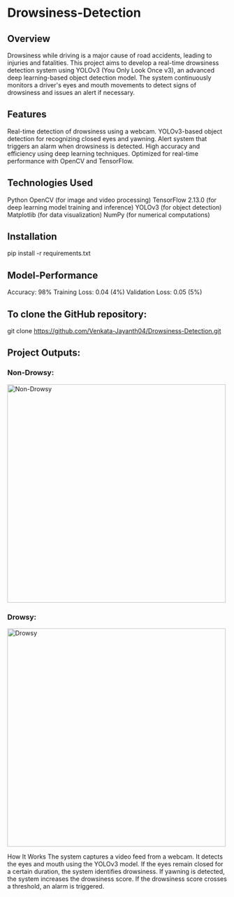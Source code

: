 # Drowsiness-Detection

## Overview
Drowsiness while driving is a major cause of road accidents, leading to injuries and fatalities. This project aims to develop a real-time drowsiness detection system using YOLOv3 (You Only Look Once v3), an advanced deep learning-based object detection model. The system continuously monitors a driver's eyes and mouth movements to detect signs of drowsiness and issues an alert if necessary.

## Features
Real-time detection of drowsiness using a webcam.
YOLOv3-based object detection for recognizing closed eyes and yawning.
Alert system that triggers an alarm when drowsiness is detected.
High accuracy and efficiency using deep learning techniques.
Optimized for real-time performance with OpenCV and TensorFlow.

## Technologies Used
Python
OpenCV (for image and video processing)
TensorFlow 2.13.0 (for deep learning model training and inference)
YOLOv3 (for object detection)
Matplotlib (for data visualization)
NumPy (for numerical computations)

## Installation
pip install -r requirements.txt

## Model-Performance
Accuracy: 98%
Training Loss: 0.04 (4%)
Validation Loss: 0.05 (5%)

## To clone the GitHub repository:
git clone https://github.com/Venkata-Jayanth04/Drowsiness-Detection.git

## Project Outputs:

### Non-Drowsy:
<img src="https://github.com/user-attachments/assets/31db103b-26f4-47be-8bff-c8f935be3397" alt="Non-Drowsy" width="500">

### Drowsy:
<img src="https://github.com/user-attachments/assets/7ba1efdd-c008-49b6-8127-cca4a59061b9" alt="Drowsy" width="500">

How It Works
The system captures a video feed from a webcam.
It detects the eyes and mouth using the YOLOv3 model.
If the eyes remain closed for a certain duration, the system identifies drowsiness.
If yawning is detected, the system increases the drowsiness score.
If the drowsiness score crosses a threshold, an alarm is triggered.
